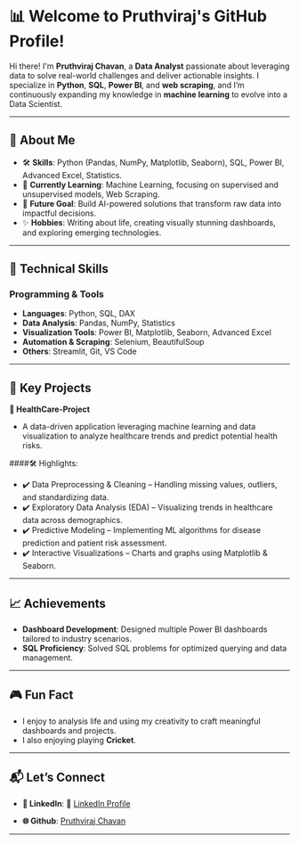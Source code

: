 # 📊 **Welcome to Pruthviraj's GitHub Profile!**

Hi there! I'm **Pruthviraj Chavan**, a **Data Analyst** passionate about leveraging data to solve real-world challenges and deliver actionable insights. I specialize in **Python**, **SQL**, **Power BI**, and **web scraping**, and I’m continuously expanding my knowledge in **machine learning** to evolve into a Data Scientist.

---

## 🌟 **About Me**
- 🛠️ **Skills**: Python (Pandas, NumPy, Matplotlib, Seaborn), SQL, Power BI, Advanced Excel, Statistics.  
- 🌱 **Currently Learning**: Machine Learning, focusing on supervised and unsupervised models, Web Scraping.  
- 🚀 **Future Goal**: Build AI-powered solutions that transform raw data into impactful decisions.  
- ✨ **Hobbies**: Writing about life, creating visually stunning dashboards, and exploring emerging technologies.

---

## 🔧 **Technical Skills**

### **Programming & Tools**
- **Languages**: Python, SQL, DAX  
- **Data Analysis**: Pandas, NumPy, Statistics  
- **Visualization Tools**: Power BI, Matplotlib, Seaborn, Advanced Excel  
- **Automation & Scraping**: Selenium, BeautifulSoup  
- **Others**: Streamlit, Git, VS Code  

---

## 📂 **Key Projects**
**🏥 HealthCare-Project**
- A data-driven application leveraging machine learning and data visualization to analyze healthcare trends and predict potential health risks.

####🛠️ Highlights:
- ✔️ Data Preprocessing & Cleaning – Handling missing values, outliers, and standardizing data.
- ✔️ Exploratory Data Analysis (EDA) – Visualizing trends in healthcare data across demographics.
- ✔️ Predictive Modeling – Implementing ML algorithms for disease prediction and patient risk assessment.
- ✔️ Interactive Visualizations – Charts and graphs using Matplotlib & Seaborn.


---

## 📈 **Achievements**
- **Dashboard Development**: Designed multiple Power BI dashboards tailored to industry scenarios.  
- **SQL Proficiency**: Solved  SQL problems for optimized querying and data management.  
  

---

## 🎮 **Fun Fact**  
- I enjoy to analysis life and using my creativity to craft meaningful dashboards and projects.
- I also enjoying playing **Cricket**. 

---

## 📬 **Let’s Connect**
- **💼 LinkedIn**: 
🔗 [LinkedIn Profile](https://www.linkedin.com/in/pruthviraj-chavan-07934928b)

- **🌐 Github**: [Pruthviraj Chavan](https://github.com/Pruthviraj-Chavan-156) 

---
